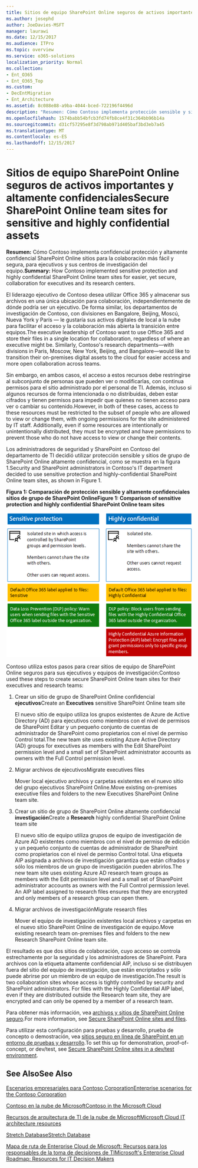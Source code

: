 ```yaml
---
title: Sitios de equipo SharePoint Online seguros de activos importantes y altamente confidenciales
ms.author: josephd
author: JoeDavies-MSFT
manager: laurawi
ms.date: 12/15/2017
ms.audience: ITPro
ms.topic: overview
ms.service: o365-solutions
localization_priority: Normal
ms.collection:
- Ent_O365
- Ent_O365_Top
ms.custom:
- DecEntMigration
- Ent_Architecture
ms.assetid: 8c088e88-a9ba-4044-bced-722196f4496d
description: "Resumen: Cómo Contoso implementa protección sensible y sitios de grupo de SharePoint Online altamente confidenciales para más fácil, aún seguro, sus centros de investigación y colaboración para los ejecutivos."
ms.openlocfilehash: 1574babb54bfcb3fd74fb8ce4f31c364bb96b14a
ms.sourcegitcommit: d31cf57295e8f3d798ab971d405baf3bd3eb7a45
ms.translationtype: MT
ms.contentlocale: es-ES
ms.lasthandoff: 12/15/2017
---
```

# <a name="secure-sharepoint-online-team-sites-for-sensitive-and-highly-confidential-assets"></a><span data-ttu-id="2a8f3-103">Sitios de equipo SharePoint Online seguros de activos importantes y altamente confidenciales</span><span class="sxs-lookup"><span data-stu-id="2a8f3-103">Secure SharePoint Online team sites for sensitive and highly confidential assets</span></span>

 <span data-ttu-id="2a8f3-104">**Resumen:** Cómo Contoso implementa confidencial protección y altamente confidencial SharePoint Online sitios para la colaboración más fácil y segura, para ejecutivos y sus centros de investigación del equipo.</span><span class="sxs-lookup"><span data-stu-id="2a8f3-104">**Summary:** How Contoso implemented sensitive protection and highly confidential SharePoint Online team sites for easier, yet secure, collaboration for executives and its research centers.</span></span>
  
<span data-ttu-id="2a8f3-p101">El liderazgo ejecutivo de Contoso desea utilizar Office 365 y almacenar sus archivos en una única ubicación para colaboración, independientemente de dónde podría ser un ejecutivo. De forma similar, los departamentos de investigación de Contoso, con divisiones en Bangalore, Beijing, Moscú, Nueva York y París — le gustaría sus activos digitales de local a la nube para facilitar el acceso y la colaboración más abierta la transición entre equipos.</span><span class="sxs-lookup"><span data-stu-id="2a8f3-p101">The executive leadership of Contoso want to use Office 365 and store their files in a single location for collaboration, regardless of where an executive might be. Similarly, Contoso's research departments—with divisions in Paris, Moscow, New York, Beijing, and Bangalore—would like to transition their on-premises digital assets to the cloud for easier access and more open collaboration across teams.</span></span>
  
<span data-ttu-id="2a8f3-p102">Sin embargo, en ambos casos, el acceso a estos recursos debe restringirse al subconjunto de personas que pueden ver o modificarlas, con continua permisos para el sitio administrado por el personal de TI. Además, incluso si algunos recursos de forma intencionada o no distribuidas, deben estar cifrados y tienen permisos para impedir que quienes no tienen acceso para ver o cambiar su contenido.</span><span class="sxs-lookup"><span data-stu-id="2a8f3-p102">However, in both of these cases, access to these resources must be restricted to the subset of people who are allowed to view or change them, with ongoing permissions for the site administered by IT staff. Additionally, even if some resources are intentionally or unintentionally distributed, they must be encrypted and have permissions to prevent those who do not have access to view or change their contents.</span></span>
  
<span data-ttu-id="2a8f3-109">Los administradores de seguridad y SharePoint en Contoso del departamento de TI decidió utilizar protección sensible y sitios de grupo de SharePoint Online altamente confidencial, como se muestra en la figura 1.</span><span class="sxs-lookup"><span data-stu-id="2a8f3-109">Security and SharePoint administrators in Contoso's IT department decided to use sensitive protection and highly-confidential SharePoint Online team sites, as shown in Figure 1.</span></span>
  
<span data-ttu-id="2a8f3-110">**Figura 1: Comparación de protección sensible y altamente confidenciales sitios de grupo de SharePoint Online**</span><span class="sxs-lookup"><span data-stu-id="2a8f3-110">**Figure 1: Comparison of sensitive protection and highly confidential SharePoint Online team sites**</span></span>

![Protección de información confidencial y sitios de grupo de SharePoint Online muy confidenciales](images/Contoso_Poster/SP_Solution.png)
  
<span data-ttu-id="2a8f3-112">Contoso utiliza estos pasos para crear sitios de equipo de SharePoint Online seguros para sus ejecutivos y equipos de investigación:</span><span class="sxs-lookup"><span data-stu-id="2a8f3-112">Contoso used these steps to create secure SharePoint Online team sites for their executives and research teams:</span></span>
  
1. <span data-ttu-id="2a8f3-113">Crear un sitio de grupo de SharePoint Online confidencial **ejecutivos**</span><span class="sxs-lookup"><span data-stu-id="2a8f3-113">Create an **Executives** sensitive SharePoint Online team site</span></span>
    
    <span data-ttu-id="2a8f3-114">El nuevo sitio de equipo utiliza los grupos existentes de Azure de Active Directory (AD) para ejecutivos como miembros con el nivel de permisos de SharePoint Editar y un pequeño conjunto de cuentas de administrador de SharePoint como propietarios con el nivel de permiso Control total.</span><span class="sxs-lookup"><span data-stu-id="2a8f3-114">The new team site uses existing Azure Active Directory (AD) groups for executives as members with the Edit SharePoint permission level and a small set of SharePoint administrator accounts as owners with the Full Control permission level.</span></span>
    
2. <span data-ttu-id="2a8f3-115">Migrar archivos de ejecutivos</span><span class="sxs-lookup"><span data-stu-id="2a8f3-115">Migrate executives files</span></span>
    
    <span data-ttu-id="2a8f3-116">Mover local ejecutivo archivos y carpetas existentes en el nuevo sitio del grupo ejecutivos SharePoint Online.</span><span class="sxs-lookup"><span data-stu-id="2a8f3-116">Move existing on-premises executive files and folders to the new Executives SharePoint Online team site.</span></span>
    
3. <span data-ttu-id="2a8f3-117">Crear un sitio de grupo de SharePoint Online altamente confidencial **investigación**</span><span class="sxs-lookup"><span data-stu-id="2a8f3-117">Create a **Research** highly confidential SharePoint Online team site</span></span>
    
    <span data-ttu-id="2a8f3-p103">El nuevo sitio de equipo utiliza grupos de equipo de investigación de Azure AD existentes como miembros con el nivel de permiso de edición y un pequeño conjunto de cuentas de administrador de SharePoint como propietarios con el nivel de permiso Control total. Una etiqueta AIP asignada a archivos de investigación garantiza que están cifrados y sólo los miembros de un grupo de investigación pueden abrirlos.</span><span class="sxs-lookup"><span data-stu-id="2a8f3-p103">The new team site uses existing Azure AD research team groups as members with the Edit permission level and a small set of SharePoint administrator accounts as owners with the Full Control permission level. An AIP label assigned to research files ensures that they are encrypted and only members of a research group can open them.</span></span>
    
4. <span data-ttu-id="2a8f3-120">Migrar archivos de investigación</span><span class="sxs-lookup"><span data-stu-id="2a8f3-120">Migrate research files</span></span>
    
    <span data-ttu-id="2a8f3-121">Mover el equipo de investigación existentes local archivos y carpetas en el nuevo sitio SharePoint Online de investigación de equipo.</span><span class="sxs-lookup"><span data-stu-id="2a8f3-121">Move existing research team on-premises files and folders to the new Research SharePoint Online team site.</span></span>
    
<span data-ttu-id="2a8f3-p104">El resultado es que dos sitios de colaboración, cuyo acceso se controla estrechamente por la seguridad y los administradores de SharePoint. Para archivos con la etiqueta altamente confidencial AIP, incluso si se distribuyen fuera del sitio del equipo de investigación, que están encriptados y sólo puede abrirse por un miembro de un equipo de investigación.</span><span class="sxs-lookup"><span data-stu-id="2a8f3-p104">The result is two collaboration sites whose access is tightly controlled by security and SharePoint administrators. For files with the Highly Confidential AIP label, even if they are distributed outside the Research team site, they are encrypted and can only be opened by a member of a research team.</span></span>
  
<span data-ttu-id="2a8f3-124">Para obtener más información, vea [archivos y sitios de SharePoint Online seguro](https://docs.microsoft.com/microsoft-365-enterprise/secure-sharepoint-online-sites-and-files).</span><span class="sxs-lookup"><span data-stu-id="2a8f3-124">For more information, see [Secure SharePoint Online sites and files](https://docs.microsoft.com/microsoft-365-enterprise/secure-sharepoint-online-sites-and-files).</span></span>
  
 <span data-ttu-id="2a8f3-125">Para utilizar esta configuración para pruebas y desarrollo, prueba de concepto o demostración, vea [sitios seguro en línea de SharePoint en un entorno de pruebas y desarrollo](https://docs.microsoft.com/microsoft-365-enterprise/secure-sharepoint-online-sites-dev-test).</span><span class="sxs-lookup"><span data-stu-id="2a8f3-125">To set this up for demonstration, proof-of-concept, or dev/test, see [Secure SharePoint Online sites in a dev/test environment](https://docs.microsoft.com/microsoft-365-enterprise/secure-sharepoint-online-sites-dev-test).</span></span>
  
## <a name="see-also"></a><span data-ttu-id="2a8f3-126">See Also</span><span class="sxs-lookup"><span data-stu-id="2a8f3-126">See Also</span></span>

[<span data-ttu-id="2a8f3-127">Escenarios empresariales para Contoso Corporation</span><span class="sxs-lookup"><span data-stu-id="2a8f3-127">Enterprise scenarios for the Contoso Corporation</span></span>](enterprise-scenarios-for-the-contoso-corporation.md)
  
[<span data-ttu-id="2a8f3-128">Contoso en la nube de Microsoft</span><span class="sxs-lookup"><span data-stu-id="2a8f3-128">Contoso in the Microsoft Cloud</span></span>](contoso-in-the-microsoft-cloud.md)
  
[<span data-ttu-id="2a8f3-129">Recursos de arquitectura de TI de la nube de Microsoft</span><span class="sxs-lookup"><span data-stu-id="2a8f3-129">Microsoft Cloud IT architecture resources</span></span>](microsoft-cloud-it-architecture-resources.md)

[<span data-ttu-id="2a8f3-130">Stretch Database</span><span class="sxs-lookup"><span data-stu-id="2a8f3-130">Stretch Database</span></span>](https://msdn.microsoft.com/library/dn935011.aspx)
  
[<span data-ttu-id="2a8f3-131">Mapa de ruta de Enterprise Cloud de Microsoft: Recursos para los responsables de la toma de decisiones de TI</span><span class="sxs-lookup"><span data-stu-id="2a8f3-131">Microsoft's Enterprise Cloud Roadmap: Resources for IT Decision Makers</span></span>](https://sway.com/FJ2xsyWtkJc2taRD)




